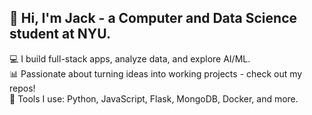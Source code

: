 ## 👋 Hi, I'm Jack - a Computer and Data Science student at NYU.  
💻 I build full-stack apps, analyze data, and explore AI/ML.  
📊 Passionate about turning ideas into working projects - check out my repos!  
🔧 Tools I use: Python, JavaScript, Flask, MongoDB, Docker, and more.  
